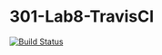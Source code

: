 # 301-Lab8-TravisCI
[![Build Status](https://travis-ci.com/huuuJL/301TravisDemo.svg?branch=main)](https://travis-ci.com/huuuJL/301TravisDemo)
